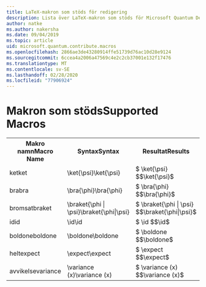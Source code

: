 ```yaml
---
title: LaTeX-makron som stöds för redigering
description: Lista över LaTeX-makron som stöds för Microsoft Quantum Development Kit-dokumentationen.
author: natke
ms.author: nakersha
ms.date: 09/04/2019
ms.topic: article
uid: microsoft.quantum.contribute.macros
ms.openlocfilehash: 2866ae3de43280914ffe51739d76ac10d28e9124
ms.sourcegitcommit: 6ccea4a2006a47569c4e2c2cb37001e132f17476
ms.translationtype: MT
ms.contentlocale: sv-SE
ms.lasthandoff: 02/28/2020
ms.locfileid: "77906924"
---
```

# <a name="supported-macros"></a><span data-ttu-id="3bfc1-103">Makron som stöds</span><span class="sxs-lookup"><span data-stu-id="3bfc1-103">Supported Macros</span></span>

<table>
<tr><th><span data-ttu-id="3bfc1-104">Makro namn</span><span class="sxs-lookup"><span data-stu-id="3bfc1-104">Macro Name</span></span></th><th><span data-ttu-id="3bfc1-105">Syntax</span><span class="sxs-lookup"><span data-stu-id="3bfc1-105">Syntax</span></span></th><th><span data-ttu-id="3bfc1-106">Resultat</span><span class="sxs-lookup"><span data-stu-id="3bfc1-106">Results</span></span></th></tr>
<tr><td><span data-ttu-id="3bfc1-107">ket</span><span class="sxs-lookup"><span data-stu-id="3bfc1-107">ket</span></span></td><td><span data-ttu-id="3bfc1-108">\ket{\psi}</span><span class="sxs-lookup"><span data-stu-id="3bfc1-108">\ket{\psi}</span></span></td><td><span data-ttu-id="3bfc1-109">$ \ket{\psi} $</span><span class="sxs-lookup"><span data-stu-id="3bfc1-109">$\ket{\psi}$</span></span></td></tr>
<tr><td><span data-ttu-id="3bfc1-110">bra</span><span class="sxs-lookup"><span data-stu-id="3bfc1-110">bra</span></span></td><td><span data-ttu-id="3bfc1-111">\bra{\phi}</span><span class="sxs-lookup"><span data-stu-id="3bfc1-111">\bra{\phi}</span></span></td><td><span data-ttu-id="3bfc1-112">$ \bra{\phi} $</span><span class="sxs-lookup"><span data-stu-id="3bfc1-112">$\bra{\phi}$</span></span></td></tr>
<tr><td><span data-ttu-id="3bfc1-113">bromsat</span><span class="sxs-lookup"><span data-stu-id="3bfc1-113">braket</span></span></td><td><span data-ttu-id="3bfc1-114">\braket{\phi | \psi}</span><span class="sxs-lookup"><span data-stu-id="3bfc1-114">\braket{\phi|\psi}</span></span></td><td><span data-ttu-id="3bfc1-115">$ \braket{\phi | \psi} $</span><span class="sxs-lookup"><span data-stu-id="3bfc1-115">$\braket{\phi|\psi}$</span></span></td></tr>
<tr><td><span data-ttu-id="3bfc1-116">id</span><span class="sxs-lookup"><span data-stu-id="3bfc1-116">id</span></span></td><td><span data-ttu-id="3bfc1-117">\id</span><span class="sxs-lookup"><span data-stu-id="3bfc1-117">\id</span></span></td><td><span data-ttu-id="3bfc1-118">$ \id $</span><span class="sxs-lookup"><span data-stu-id="3bfc1-118">$\id$</span></span></td></tr>
<tr><td><span data-ttu-id="3bfc1-119">boldone</span><span class="sxs-lookup"><span data-stu-id="3bfc1-119">boldone</span></span></td><td><span data-ttu-id="3bfc1-120">\boldone</span><span class="sxs-lookup"><span data-stu-id="3bfc1-120">\boldone</span></span></td><td><span data-ttu-id="3bfc1-121">$ \boldone $</span><span class="sxs-lookup"><span data-stu-id="3bfc1-121">$\boldone$</span></span></td></tr>
<tr><td><span data-ttu-id="3bfc1-122">helt</span><span class="sxs-lookup"><span data-stu-id="3bfc1-122">expect</span></span></td><td><span data-ttu-id="3bfc1-123">\expect</span><span class="sxs-lookup"><span data-stu-id="3bfc1-123">\expect</span></span></td><td><span data-ttu-id="3bfc1-124">$ \expect $</span><span class="sxs-lookup"><span data-stu-id="3bfc1-124">$\expect$</span></span></td></tr>
<tr><td><span data-ttu-id="3bfc1-125">avvikelse</span><span class="sxs-lookup"><span data-stu-id="3bfc1-125">variance</span></span></td><td><span data-ttu-id="3bfc1-126">\variance (x)</span><span class="sxs-lookup"><span data-stu-id="3bfc1-126">\variance (x)</span></span></td><td><span data-ttu-id="3bfc1-127">$ \variance (x) $</span><span class="sxs-lookup"><span data-stu-id="3bfc1-127">$\variance (x)$</span></span></td></tr>
</table>